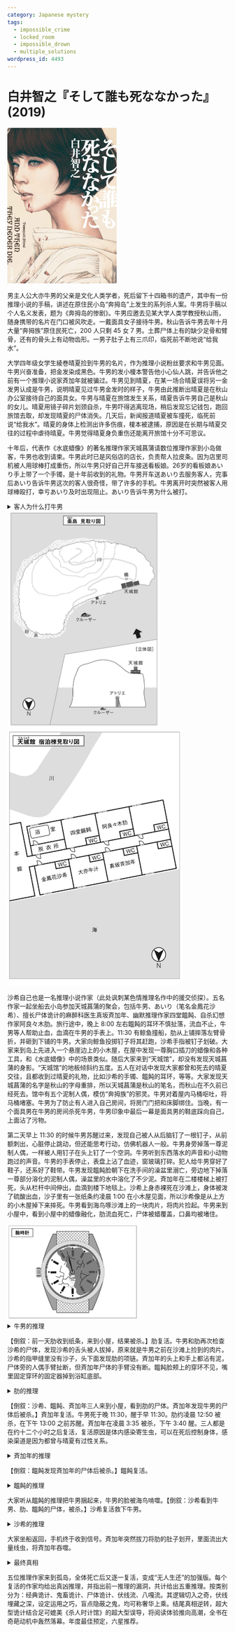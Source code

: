```yaml
---
category: Japanese mystery
tags:
  - impossible_crime
  - locked_room
  - impossible_drown
  - multiple_solutions
wordpress_id: 4493
---
```


# 白井智之『そして誰も死ななかった』(2019)

<img src=images/2019_cover.jpg width=250/>

男主人公大亦牛男的父亲是文化人类学者，死后留下十四箱书的遗产，其中有一份推理小说的手稿，讲述在原住民小岛“奔拇岛”上发生的系列杀人案。牛男将手稿以个人名义发表，题为《奔拇岛的惨剧》。牛男应邀去见某大学人类学教授秋山雨，随身携带的名片在门口被风吹走。一戴面具女子接待牛男。秋山告诉牛男去年十月大量“奔拇族”原住民死亡，200 人只剩 45 女 7 男。土葬尸体上有的缺少足骨和臂骨，还有的骨头上有动物齿形。一男子肚子上有三爪印，临死前不断地说“给我水”。

大学四年级女学生綾巻晴夏捡到牛男的名片，作为推理小说粉丝要求和牛男见面。牛男兴奋准备，把金发染成黑色。牛男的发小榎本警告他小心仙人跳，并告诉他之前有一个推理小说家斉加年就被骗过。牛男见到晴夏，在某一场合晴夏误将另一金发男认成是牛男，说明晴夏见过牛男金发时的样子，牛男由此推断出晴夏是在秋山办公室接待自己的面具女。牛男与晴夏在旅馆发生关系，晴夏告诉牛男自己是秋山的女儿。晴夏用镜子碎片划颈自杀，牛男吓得逃离现场，稍后发现忘记钱包，跑回旅馆去取，却发现晴夏的尸体消失。几天后，新闻报道晴夏被车撞死，临死前说“给我水”。晴夏的身体上检测出许多伤痕，榎本被逮捕，原因是在长期与晴夏交往的过程中虐待晴夏。牛男觉得晴夏身负重伤还能离开旅馆十分不可思议。

十年后，代表作《水底蜡像》的著名推理作家天城菖蒲请数位推理作家到小岛做客，牛男也收到请柬。牛男此时已是风俗店的店长，负责帮人拉皮条。因为店里司机被人用球棒打成重伤，所以牛男只好自己开车接送看板娘。26岁的看板娘あいり手上带了一个手镯，是十年前收到的礼物。牛男开车送あいり去服务客人，完事后あいり告诉牛男这次的客人很奇怪，带了许多的手机。牛男离开时突然被客人用球棒殴打，幸亏あいり及时出现阻止。あいり告诉牛男为什么被打。

<details><summary>客人为什么打牛男</summary>
客人带了许多手机是因为他用不同的手机联系不同的女孩，怕彼此之间知道。他打牛男是因为不喜欢自己的脸被牛男记住，让牛男知道他同时与多名女孩交往。
</details>

<img src=images/2019_island.jpg width=350/>
<img src=images/2019_floor_plan.jpg width=400/>

沙希自己也是一名推理小说作家（此处讽刺某色情推理名作中的援交侦探）。五名作家一起坐船去小岛参加天城菖蒲的聚会，包括牛男、あいり（笔名金鳳花沙希）、擅长尸体诡计的麻醉科医生真坂斉加年、幽默推理作家四堂饂飩、自杀幻想作家阿良々木肋。旅行途中，晚上 8:00 左右饂飩的耳环不慎扯落，流血不止，牛男等人帮助止血，血滴在牛男的手表上。11:30 有鲸鱼撞船，肋从上铺摔落左臂骨折，并砸到下铺的牛男。大家向鲸鱼投掷钉子将其赶跑，沙希手指被钉子划破。大家来到岛上先进入一个悬崖边上的小木屋，在屋中发现一尊胸口插刀的蜡像和各种工具，和《水底蜡像》中的场景类似。随后大家来到“天城馆”，却没有发现天城菖蒲的身影。“天城馆”的地板倾斜约五度。五人在对话中发现大家都曾和死去的晴夏交往，且都收到过晴夏的礼物，比如沙希的手镯、饂飩的耳环，等等。大家发现天城菖蒲的名字是秋山的字母重排，所以天城菖蒲是秋山的笔名，而秋山在不久前已经死去。馆中有五个泥制人偶，模仿“奔拇族”的邪灵。牛男对着屋内马桶呕吐，将马桶堵塞。牛男为了防止有人进入自己房间，将房门门把和床脚绑住。当晚，有一个面具男在牛男的房间杀死牛男，牛男印象中最后一幕是面具男的鞋底踩向自己，上面沾了污物。

第二天早上 11:30 的时候牛男苏醒过来，发现自己被人从后脑钉了一根钉子，从前额刺出，心脏停止跳动，但还能思考行动，仿佛机器人一般。牛男身旁掉落一尊泥制人偶，一样被人用钉子在头上钉了一个空洞。牛男听到东西落水的声音和小动物跑过的声音。牛男的手表停止，表盘上沾了血迹，窗玻璃打碎。犯人给牛男穿好了鞋子，还系好了鞋带。牛男发现饂飩脸朝下在洗手间的澡盆里溺亡，旁边地下掉落一尊部分溶化的泥制人偶，澡盆里的水中溶化了不少泥。斉加年在二楼楼梯上被打死，头从栏杆中间伸出，血滴到楼下地毯上。沙希上身赤裸死在沙滩上，身体被泼了硫酸出血，沙子里有一张纸条约凌晨 1:00 在小木屋见面，所以沙希像是从上方的小木屋掉下来摔死。牛男看到海鸟啄沙滩上的一块肉片，将肉片捡起。牛男来到小屋中，看到小屋中的蜡像融化，肋流血死亡，尸体被蜡覆盖，口鼻均被堵住。

<img src=images/2019_watch.jpg width=300/>

<details><summary>牛男的推理</summary>
凶手面具男能进入牛男的房间，是因为在牛男捆门把之前事先进入牛男的房间。面具男的鞋底沾有污物，是牛男的呕吐物，所以面具男潜藏在牛男的洗手间。凶手之所以潜藏在洗手间，而不是衣帽间，是因为牛男跟其余四人说过自己的马桶堵塞。凶手知道牛男不会用自己的洗手间，所以凶手是四人之一。凶手用事先准备的假尸体冒充自己，四人中只有肋的“尸体”藏在蜡中，所以凶手是肋。
</details>

【倒叙：前一天肋收到纸条，来到小屋，结果被杀。】肋复活。牛男和肋再次检查沙希的尸体，发现沙希的舌头被人拔掉，原来就是牛男之前在沙滩上捡到的肉片。沙希的指甲缝里没有沙子，头下面发现肋的项链。斉加年的头上和手上都沾有泥，尸体旁的人偶手臂扯断，但斉加年尸体的手臂没有断。饂飩脸颊上的穿环不见，嘴里固定穿环的固定器掉到浴缸底部。

<details><summary>肋的推理</summary>
肋死亡现场有血迹，事先准备的尸体不会出血，所以蜡中是真的肋死亡。凶手杀死所有人，作案时却仍戴面具隐藏身份，是因为知道大家会陆续复活。凶手杀死四人后自杀等待复活，所以凶手是最后一名死者。斉加年额头流血粘泥，是因为斉加年试图把泥制人偶身上的泥抹在头上止血，情急之下扯断人偶的胳膊。但现场人偶在斉加年的脚头，说明斉加年死后凶手搬动人偶，所以斉加年不是最后一名死者。饂飩尸体的浴缸中有泥，说明泥制人偶本来在浴缸中，但现场人偶在浴缸外面地上，说明饂飩死后有人移动过人偶，饂飩不是最后一名死者。牛男的脑子里钉入一根大钉子，人偶头中曾钉入一根小钉子，所以在地下留下一大一小两个钉子印。人偶头中的小钉子在牛男死后由凶手拔除，所以牛男不是最后一名死者。现场却没有找到小钉子，是因为牛男醒来后不小心将小钉子踩在脚下，牛男没有痛觉所以不知道。肋的项链在沙希身下，如果肋是凶手，没有理由在沙希从小屋坠落摔死在下面沙滩之后，特意离开小屋去沙滩安放项链，所以肋死在沙希之前，肋不是最后一名死者。凶手是沙希，她是最后一名死者。沙希在自己身上泼完硫酸后将瓶子吞下，事先切断自己舌头为了方便吞下瓶子。
</details>

【倒叙：沙希、饂飩、斉加年三人来到小屋，看到肋的尸体。斉加年发现牛男的尸体后被杀。】斉加年复活。牛男死于晚 11:30，醒于早 11:30。肋约凌晨 12:50 被杀，在下午 13:00 之前苏醒。斉加年在凌晨 3:35 被杀，下午 3:40 醒。三人都是在约十二个小时之后复活，复活原因是体内感染寄生虫，可以在死后控制身体，感染渠道是因为都曾与晴夏有过性关系。

<details><summary>斉加年的推理</summary>
沙希肚子上的血一直流到后背，如果沙希自己泼硫酸后吞瓶子，则上身应为立姿，血应从腹部流到屁股后面，而不是后背，这说明沙希不是自杀。真凶是饂飩。浴室现场饂飩的尸体浮在浴缸水面，水中混入大量泥沙，水位在三分之二高度，人偶掉在浴缸外地下，看上去好像凶手杀死饂飩后将人偶移出浴缸，但这其实是饂飩的自杀诡计，共分三个阶段完成。第一阶段：饂飩进入浴缸，把泥制人偶放在自己身上，人偶泡水逐渐溶解。饂飩服毒身亡，所以死时没有喝水，尸体一直浮在水面。第二阶段：饂飩死后浮尸体内空气排出，尸体下沉，水位升高把泥制人偶顶出浴缸，掉在旁边地下。第三阶段：饂飩尸体逐渐腐烂，继续排出腐败气体，变轻后上浮，水位下降至浴缸的三分之二高度。饂飩没有把人偶先泡水后再自杀，是因为泥制人偶溶解需要相当长的时间，如果等太久，饂飩就会在所有人都复活之后很久才复活，容易引起大家疑心。
</details>

【倒叙：饂飩发现斉加年的尸体后被杀。】饂飩复活。

<details><summary>饂飩的推理</summary>
如果饂飩是凶手，为了把泥制人偶放在身上，并且为了便于服毒，浮尸应该面朝上而不是面朝下，但饂飩嘴里的穿环固定器掉落，说明饂飩一直面朝下，这证明饂飩不是凶手。牛男的鞋带重新系过，是因为凶手与牛男换鞋。凶手不慎踩到牛男现场的钉子，如果被人发现就会暴露身份，所以凶手换鞋。如果凶手只和牛男换鞋，一样会暴露身份，所以凶手把大家的鞋都交换。凶手踩了钉子不觉得痛，还能继续行凶，说明凶手上岛时已是死人（！），一直在冒充活人。斉加年能激活自动门（伏线），饂飩耳环扯落流血，肋左臂骨折，沙希手指擦伤，所以上岛之前都是活人。排除法可知凶手为牛男。
</details>

大家听从饂飩的推理把牛男捆起来，牛男的脸被海鸟啃噬。【倒叙：沙希看到牛男、肋、饂飩的尸体，被杀。】沙希复活救下牛男。

<details><summary>沙希的推理</summary>
<img src=images/2019_correct_watch.jpg width=300/>

牛男在停车场被客人用球棒打出血，说明那时还是活人。自那之后，牛男从来没有连续十二小时未出现，所以牛男上岛之前是活人，饂飩的推理不对。牛男的表盘碎裂，表盘上沾有血迹，但血没有渗入裂缝中，说明表盘是在血迹干涸之后碎裂，而不是在牛男被人打死的时候碎裂。坐船当晚8:00左右饂飩耳环扯落，血落在牛男的表盘上。晚 11:30 左右发生鲸鱼事故，肋从上铺摔下撞到牛男，所以牛男的手表停止，当时表盘上饂飩的血迹已经干涸。但表盘六点钟的位置有时针擦过的血迹，如果血迹在晚 11:30 干涸，如何会在六点钟的位置留下擦痕？这是因为鲸鱼事故其实发生在第二天的晚 11:30（！），在第一天的晚 8:00 和第二天的晚 11:30 之间时针走过六点钟位置，当时血还没有干涸，所以留下擦痕。众人之所以没有察觉过了一天，是因为全员一氧化碳中毒死亡，所以全员上岛时都是复活的死人！鲸鱼尸骸后来被水流冲到岛上，体内腐败气体引发爆炸，鲸鱼体内的一根钉子飞出，射入牛男的后脑。鲸鱼体内的甲烷气体飘入小屋，肋点火时引发爆炸，肋被炸死，受热熔化的蜡油将肋全身覆盖。鲸鱼身躯将河口堵住，水位升高后决堤，撞到楼墙上，引发球形吊灯摆动，击中斉加年将斉加年撞死。大洪水冲入浴室将饂飩淹死，水慢慢从浴缸泄掉，饂飩尸体留在浴缸中，橡胶塞最后将泄水口堵住。浴缸里的泥沙是河水中本来的泥沙。沙希在浴室失去意识，后被人搬到小屋，在小屋受到冲击时从地板的洞掉到下方沙滩上，鲸鱼体内喷出大量血和胃酸，即沙希身上的硫酸。沙希的舌头是自己咬掉，因为复活之后痛觉丧失。牛男、肋、饂飩三人临死前看到的怪人是镜子碎片反射。各现场的泥制人偶是牛男布置，目的是为了隐藏自己疏忽大意致使大家一氧化碳中毒的事实。
</details>

大家坐船返回，手机终于收到信号。斉加年突然拔刀将肋的肚子划开，里面流出大量线虫，将斉加年吞噬。

<details><summary>最终真相</summary>
手机显示并没有丢失一天，所以沙希的推理不对。牛男的手表上下颠倒，所以时针其实停在 5:30 的位置，血迹擦痕在十二点钟左右。“天城馆”地板倾斜，所以斉加年在二楼滴落的血迹不应该在楼梯垂直下方的地毯上，而应该有一定偏差，说明斉加年伪造死亡。斉加年不慎被吊灯击中流血，只好在流血处伪造自己被杀死假象。斉加年在晚 11:30 将牛男打晕，给牛男注射麻醉剂使其昏睡，在早 5:30 将牛男真正杀死，所以时针停在 5:30。尸体复活所需时间其实是六个小时，而不是十二个小时！饂飩和沙希在半夜 2:30 曾见到牛男头部钉入钉子，但因为钉子只钉入头顶叶和前头叶，所以并不致死。斉加年在凌晨 1:00 把肋叫到小屋打晕，同样注射麻醉剂，早 7:00 将肋杀死。沙希看到的浴缸中饂飩的面朝下裸尸是用牛男的尸体临时假扮。斉加年在自杀之前把麻醉的饂飩面朝下放在浴缸中，头部用钉子支撑在水面之上，钉子拴了绳子绕着建筑外围连接到牛男房间中的椅子上，牛男复活之后椅子翻倒，缠在椅子腿上的麻绳抽出，在重锤作用下落入海中，并拔出浴室里的钉子，使饂飩的头部失去支撑落入水中溺亡。肋在小屋中复活，拔掉刺入左臂的锥子后起身。锥子事先刺穿十厘米厚的地板，在地板反面夹层锥子上系着一个毒药瓶，在肋拔掉锥子的时刻翻倒，毒药落入小屋下方的沙希身上，沙希的皮肤吸收毒药身亡。（伪解答：肋服毒自杀，醒来之后小便流出，含有毒药的尿液流到下方沙希的身上致其死亡。）斉加年把泼了硫酸的泥制人偶安放在现场，是为了让人以为沙希也是死于硫酸。

<img src=images/2019_rope.jpg width=400/>
<img src=images/2019_time_table.jpg width=400/>

本来的时间表：
<ul>
<li>23:30 牛男死亡。</li>
<li>0:50 肋死亡。</li>
<li>3:35 斉加年死亡。</li>
<li>5:30 饂飩死亡。</li>
<li>7:00 沙希死亡。</li>
<li>11:30 牛男复活。</li>
<li>13:00 肋复活。</li>
<li>15:40 斉加年复活。</li>
<li>17:30 饂飩复活。</li>
<li>19:00 沙希复活。</li>
</ul>

真正的时间表：
<ul>
<li>23:30 牛男失去意识。</li>
<li>0:50 肋失去意识。</li>
<li>3:35 斉加年失去意识。</li>
<li>5:30 牛男真正死亡。饂飩失去意识。</li>
<li>7:00 肋真正死亡。沙希失去意识。</li>
<li>9:40 斉加年死亡。</li>
<li>11:30 牛男复活，诡计触发饂飩真正死亡。</li>
<li>13:00 肋复活，诡计触发沙希真正死亡。</li>
<li>15:40 斉加年复活。</li>
<li>17:30 饂飩复活。</li>
<li>19:00 沙希复活。</li>
</ul>

斉加年为了找出谁和晴夏发生过性关系，所以把大家都叫到岛上一一杀死，看谁能复活。斉加年唯独没有找榎本，因为当时新闻大肆报道榎本与晴夏的关系，所以不需要确认。结尾斉加年临死前说“给我水”，喉咙里涌出大量线虫。
</details>

五位推理作家来到孤岛，全体死亡后又逐一复活，变成“无人生还”的加强版。每个复活的作家均给出真凶推理，并指出前一推理的漏洞，共计给出五重推理。按类别分为：经典诡计、鬼畜诡计、尸体诡计、伏线流、八嘎流。其逻辑切入之奇，伏线埋藏之深，设定运用之巧，盲点隐蔽之鬼，均可称奢华上乘。结尾真相逆转，超大型诡计结合足可媲美《杀人时计馆》的超大型误导，将阅读体验推向高潮，全书在奇葩动机中轰然落幕。年度最佳预定，六星推荐。